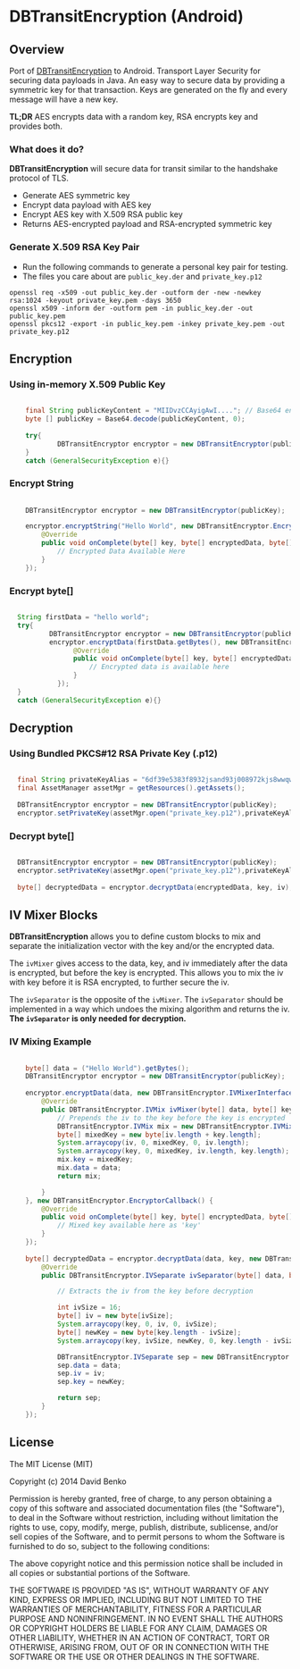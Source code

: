 DBTransitEncryption (Android)
=====================

Overview
---------

Port of [DBTransitEncryption](https://github.com/DavidBenko/DBTransitEncryption) to Android.
Transport Layer Security for securing data payloads in Java. An easy way to secure data by providing a symmetric key for that transaction. Keys are generated on the fly and every message will have a new key. 

**TL;DR** AES encrypts data with a random key, RSA encrypts key and provides both.

### What does it do?
**DBTransitEncryption** will secure data for transit similar to the handshake protocol of TLS. 
- Generate AES symmetric key
- Encrypt data payload with AES key
- Encrypt AES key with X.509 RSA public key
- Returns AES-encrypted payload and RSA-encrypted symmetric key 

### Generate X.509 RSA Key Pair
- Run the following commands to generate a personal key pair for testing. 
- The files you care about are `public_key.der` and `private_key.p12`

```shell
openssl req -x509 -out public_key.der -outform der -new -newkey rsa:1024 -keyout private_key.pem -days 3650
openssl x509 -inform der -outform pem -in public_key.der -out public_key.pem
openssl pkcs12 -export -in public_key.pem -inkey private_key.pem -out private_key.p12
```



Encryption
---------

### Using in-memory X.509 Public Key
```java

    final String publicKeyContent = "MIIDvzCCAyigAwI...."; // Base64 encoded key
    byte [] publicKey = Base64.decode(publicKeyContent, 0);
    
    try{
            DBTransitEncryptor encryptor = new DBTransitEncryptor(publicKey);
    }
    catch (GeneralSecurityException e){}
```

### Encrypt String
```java
    
    DBTransitEncryptor encryptor = new DBTransitEncryptor(publicKey);

    encryptor.encryptString("Hello World", new DBTransitEncryptor.EncryptorCallback() {
        @Override
        public void onComplete(byte[] key, byte[] encryptedData, byte[] iv) throws GeneralSecurityException {
            // Encrypted Data Available Here
        }
    });
```

### Encrypt byte[]
```java

  String firstData = "hello world";
  try{
          DBTransitEncryptor encryptor = new DBTransitEncryptor(publicKey);
          encryptor.encryptData(firstData.getBytes(), new DBTransitEncryptor.EncryptorCallback() {
                @Override
                public void onComplete(byte[] key, byte[] encryptedData, byte[] iv) throws GeneralSecurityException {
                    // Encrypted data is available here
                }
            });
  }
  catch (GeneralSecurityException e){}
```

Decryption
---------

### Using Bundled PKCS#12 RSA Private Key (.p12)
```java

  final String privateKeyAlias = "6df39e5383f8932jsand93j008972kjs8wwqwq87";
  final AssetManager assetMgr = getResources().getAssets();
  
  DBTransitEncryptor encryptor = new DBTransitEncryptor(publicKey);
  encryptor.setPrivateKey(assetMgr.open("private_key.p12"),privateKeyAlias,"password");
```

### Decrypt byte[]
```java

  DBTransitEncryptor encryptor = new DBTransitEncryptor(publicKey);
  encryptor.setPrivateKey(assetMgr.open("private_key.p12"),privateKeyAlias,"password");
  
  byte[] decryptedData = encryptor.decryptData(encryptedData, key, iv);
```

IV Mixer Blocks
---------
**DBTransitEncryption** allows you to define custom blocks to mix and separate the initialization vector with the key and/or the encrypted data. 

The `ivMixer` gives access to the data, key, and iv immediately after the data is encrypted, but before the key is encrypted. This allows you to mix the iv with key before it is RSA encrypted, to further secure the iv.

The `ivSeparator` is the opposite of the `ivMixer`. The `ivSeparator` should be implemented in a way which undoes the mixing algorithm and returns the iv. **The `ivSeparator` is only needed for decryption.**

### IV Mixing Example
```java

    byte[] data = ("Hello World").getBytes();
    DBTransitEncryptor encryptor = new DBTransitEncryptor(publicKey);
    
    encryptor.encryptData(data, new DBTransitEncryptor.IVMixerInterface() {
        @Override
        public DBTransitEncryptor.IVMix ivMixer(byte[] data, byte[] key, byte[] iv) throws GeneralSecurityException {
            // Prepends the iv to the key before the key is encrypted
            DBTransitEncryptor.IVMix mix = new DBTransitEncryptor.IVMix();
            byte[] mixedKey = new byte[iv.length + key.length];
            System.arraycopy(iv, 0, mixedKey, 0, iv.length);
            System.arraycopy(key, 0, mixedKey, iv.length, key.length);
            mix.key = mixedKey;
            mix.data = data;
            return mix;

        }
    }, new DBTransitEncryptor.EncryptorCallback() {
        @Override
        public void onComplete(byte[] key, byte[] encryptedData, byte[] iv) throws GeneralSecurityException {
            // Mixed key available here as 'key'
        }
    });
    
    byte[] decryptedData = encryptor.decryptData(data, key, new DBTransitEncryptor.IVSeparatorInterface() {
        @Override
        public DBTransitEncryptor.IVSeparate ivSeparator(byte[] data, byte[] key) throws GeneralSecurityException {

            // Extracts the iv from the key before decryption

            int ivSize = 16;
            byte[] iv = new byte[ivSize];
            System.arraycopy(key, 0, iv, 0, ivSize);
            byte[] newKey = new byte[key.length - ivSize];
            System.arraycopy(key, ivSize, newKey, 0, key.length - ivSize);

            DBTransitEncryptor.IVSeparate sep = new DBTransitEncryptor.IVSeparate();
            sep.data = data;
            sep.iv = iv;
            sep.key = newKey;

            return sep;
        }
    });
```

License
---------------

The MIT License (MIT)

Copyright (c) 2014 David Benko

Permission is hereby granted, free of charge, to any person obtaining a copy
of this software and associated documentation files (the "Software"), to deal
in the Software without restriction, including without limitation the rights
to use, copy, modify, merge, publish, distribute, sublicense, and/or sell
copies of the Software, and to permit persons to whom the Software is
furnished to do so, subject to the following conditions:

The above copyright notice and this permission notice shall be included in
all copies or substantial portions of the Software.

THE SOFTWARE IS PROVIDED "AS IS", WITHOUT WARRANTY OF ANY KIND, EXPRESS OR
IMPLIED, INCLUDING BUT NOT LIMITED TO THE WARRANTIES OF MERCHANTABILITY,
FITNESS FOR A PARTICULAR PURPOSE AND NONINFRINGEMENT. IN NO EVENT SHALL THE
AUTHORS OR COPYRIGHT HOLDERS BE LIABLE FOR ANY CLAIM, DAMAGES OR OTHER
LIABILITY, WHETHER IN AN ACTION OF CONTRACT, TORT OR OTHERWISE, ARISING FROM,
OUT OF OR IN CONNECTION WITH THE SOFTWARE OR THE USE OR OTHER DEALINGS IN
THE SOFTWARE.
